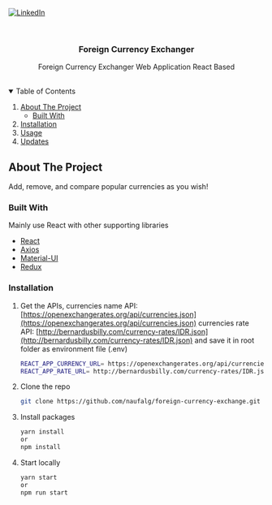 
[![LinkedIn][linkedin-shield]][linkedin-url]

<!-- PROJECT LOGO -->
<br />
<p align="center">
  <h3 align="center">Foreign Currency Exchanger</h3>
  <p align="center">
    Foreign Currency Exchanger Web Application React Based
    <br />
    <br />
  </p>
</p>

<!-- TABLE OF CONTENTS -->
<details open="open">
  <summary>Table of Contents</summary>
  <ol>
    <li>
      <a href="#about-the-project">About The Project</a>
      <ul>
        <li><a href="#built-with">Built With</a></li>
      </ul>
    </li>
    <li>
        <a href="#installation">Installation</a>
    </li>
    <li><a href="#usage">Usage</a></li>
    <li><a href="#updates">Updates</a></li>
  </ol>
</details>

<!-- ABOUT THE PROJECT -->

## About The Project

Add, remove, and compare popular currencies as you wish!

### Built With

Mainly use React with other supporting libraries

- [React](https://reactjs.org/)
- [Axios](https://github.com/axios/axios)
- [Material-UI](https://material-ui.com/)
- [Redux](https://redux.js.org/)

### Installation

1. Get the APIs, currencies name API: 	 [https://openexchangerates.org/api/currencies.json](https://openexchangerates.org/api/currencies.json)
 currencies rate API:
   [http://bernardusbilly.com/currency-rates/IDR.json](http://bernardusbilly.com/currency-rates/IDR.json)
   and save it in root folder as environment file (.env)
   ```sh
   REACT_APP_CURRENCY_URL= https://openexchangerates.org/api/currencies.json
   REACT_APP_RATE_URL= http://bernardusbilly.com/currency-rates/IDR.json
   ```

2. Clone the repo
   ```sh
   git clone https://github.com/naufalg/foreign-currency-exchange.git
   ```
3. Install packages
   ```sh
   yarn install
   or
   npm install
   ```
4. Start locally
	```sh
   yarn start
   or
   npm run start
   ```

[linkedin-shield]: https://img.shields.io/badge/-LinkedIn-black.svg?style=for-the-badge&logo=linkedin&colorB=555
[linkedin-url]: https://www.linkedin.com/in/naufalg/

